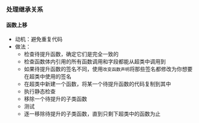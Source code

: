 ### 处理继承关系



#### 函数上移

- 动机：避免重复代码
- 做法：
  - 检查待提升函数，确定它们是完全一致的
  - 检查函数体内引用的所有函数调用和字段都能从超类中调用到
  - 如果待提升函数的签名不同，使用`改变函数声明`将那些签名都修改为你想要在超类中使用的签名
  - 在超类中新建一个函数，将某一个待提升函数的代码复制到其中
  - 执行静态检查
  - 移除一个待提升的子类函数
  - 测试
  - 逐一移除待提升的子类函数，直到只剩下超类中的函数为止